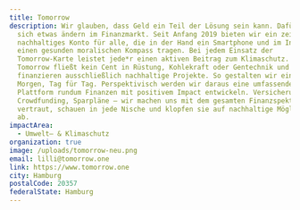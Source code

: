 ```yaml
---
title: Tomorrow
description: Wir glauben, dass Geld ein Teil der Lösung sein kann. Dafür muss
  sich etwas ändern im Finanzmarkt. Seit Anfang 2019 bieten wir ein zeitgemäßes,
  nachhaltiges Konto für alle, die in der Hand ein Smartphone und im Inneren
  einen gesunden moralischen Kompass tragen. Bei jedem Einsatz der
  Tomorrow-Karte leistet jede*r einen aktiven Beitrag zum Klimaschutz. Bei
  Tomorrow fließt kein Cent in Rüstung, Kohlekraft oder Gentechnik und wir
  finanzieren ausschließlich nachhaltige Projekte. So gestalten wir ein Besseres
  Morgen, Tag für Tag. Perspektivisch werden wir daraus eine umfassende digitale
  Plattform rundum Finanzen mit positivem Impact entwickeln. Versicherungen,
  Crowdfunding, Sparpläne – wir machen uns mit dem gesamten Finanzspektrum
  vertraut, schauen in jede Nische und klopfen sie auf nachhaltige Möglichkeiten
  ab.
impactArea:
  - Umwelt– & Klimaschutz
organization: true
image: /uploads/tomorrow-neu.png
email: lilli@tomorrow.one
link: https://www.tomorrow.one
city: Hamburg
postalCode: 20357
federalState: Hamburg
---
```


